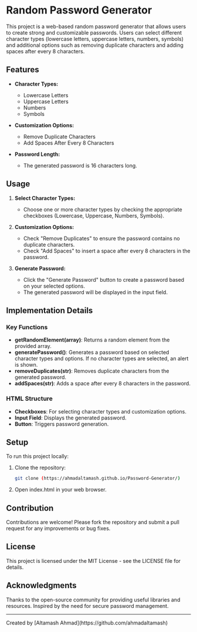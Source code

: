 # Random Password Generator

This project is a web-based random password generator that allows users to create strong and customizable passwords. Users can select different character types (lowercase letters, uppercase letters, numbers, symbols) and additional options such as removing duplicate characters and adding spaces after every 8 characters.

## Features

- **Character Types:**
  - Lowercase Letters
  - Uppercase Letters
  - Numbers
  - Symbols

- **Customization Options:**
  - Remove Duplicate Characters
  - Add Spaces After Every 8 Characters

- **Password Length:**
  - The generated password is 16 characters long.

## Usage

1. **Select Character Types:**
   - Choose one or more character types by checking the appropriate checkboxes (Lowercase, Uppercase, Numbers, Symbols).

2. **Customization Options:**
   - Check "Remove Duplicates" to ensure the password contains no duplicate characters.
   - Check "Add Spaces" to insert a space after every 8 characters in the password.

3. **Generate Password:**
   - Click the "Generate Password" button to create a password based on your selected options.
   - The generated password will be displayed in the input field.

## Implementation Details

### Key Functions

- **getRandomElement(array)**: Returns a random element from the provided array.
- **generatePassword()**: Generates a password based on selected character types and options. If no character types are selected, an alert is shown.
- **removeDuplicates(str)**: Removes duplicate characters from the generated password.
- **addSpaces(str)**: Adds a space after every 8 characters in the password.

### HTML Structure

- **Checkboxes**: For selecting character types and customization options.
- **Input Field**: Displays the generated password.
- **Button**: Triggers password generation.

## Setup

To run this project locally:

1. Clone the repository:
   ```bash
   git clone (https://ahmadaltamash.github.io/Password-Generator/)
2. Open index.html in your web browser.

## Contribution
Contributions are welcome! Please fork the repository and submit a pull request for any improvements or bug fixes.

## License
This project is licensed under the MIT License - see the LICENSE file for details.

## Acknowledgments
Thanks to the open-source community for providing useful libraries and resources.
Inspired by the need for secure password management.
<hr>
Created by
[Altamash Ahmad](https://github.com/ahmadaltamash)
